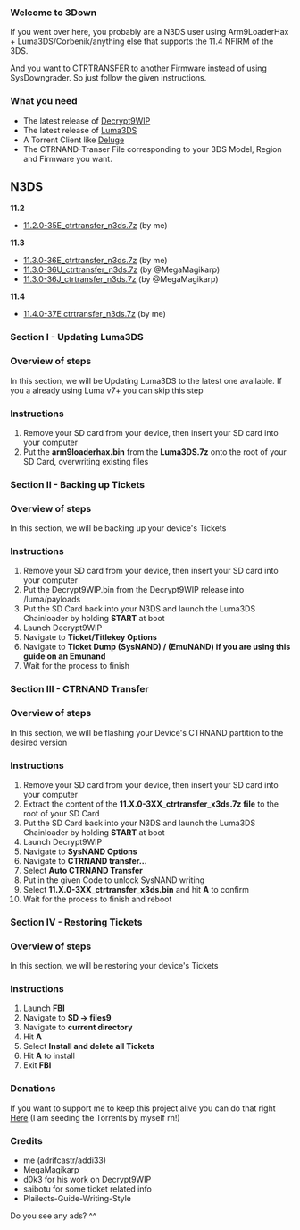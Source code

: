 ### Welcome to 3Down

If you went over here, you probably are a N3DS user using Arm9LoaderHax + Luma3DS/Corbenik/anything else that supports the 11.4 NFIRM of the 3DS.

And you want to CTRTRANSFER to another Firmware instead of using SysDowngrader.
So just follow the given instructions.


### What you need

- The latest release of [Decrypt9WIP](https://github.com/d0k3/Decrypt9WIP/releases/latest)
- The latest release of [Luma3DS](https://github.com/AuroraWright/Luma3DS/releases/latest)
- A Torrent Client like [Deluge](http://dev.deluge-torrent.org/wiki/Download)
- The CTRNAND-Transer File corresponding to your 3DS Model, Region and Firmware you want.

## N3DS       
**11.2**
   - [11.2.0-35E_ctrtransfer_n3ds.7z](magnet:?xt=urn:btih:1C1C3CA3791D32CF5130A896E1DAE81F70AB40F5&dn=11.2.0-35E_ctrtransfer_n3ds.7z&tr=udp%3a%2f%2ftracker.openbittorrent.com%3a80%2fannounce&tr=udp%3a%2f%2ftracker.opentrackr.org%3a1337%2fannounce) (by me)
   
**11.3**   
   - [11.3.0-36E_ctrtransfer_n3ds.7z](magnet:?xt=urn:btih:1D57D6CEC27B6C69212E3D38A423D2920CD7F35B&dn=11.3.0-36E_ctrtransfer_n3ds.7z&tr=udp%3a%2f%2ftracker.openbittorrent.com%3a80%2fannounce&tr=udp%3a%2f%2ftracker.opentrackr.org%3a1337%2fannounce) (by me)
   - [11.3.0-36U_ctrtransfer_n3ds.7z](magnet:?xt=urn:btih:E092D5CD157AAE22A286E8691B135D380962356C&dn=11.3.0-36U_ctrtransfer_n3ds.7z&tr=udp%3a%2f%2ftracker.openbittorrent.com%3a80%2fannounce&tr=udp%3a%2f%2ftracker.opentrackr.org%3a1337%2fannounce) (by @MegaMagikarp)
   - [11.3.0-36J_ctrtransfer_n3ds.7z](magnet:?xt=urn:btih:B77C5E836159AED32E9056E8AB296053BC2BD40A&dn=11.3.0-36J_ctrtransfer_n3ds.7z&tr=udp%3a%2f%2ftracker.openbittorrent.com%3a80%2fannounce&tr=udp%3a%2f%2ftracker.opentrackr.org%3a1337%2fannounce) (by @MegaMagikarp)
   
**11.4**   
   - [11.4.0-37E ctrtransfer_n3ds.7z](magnet:?xt=urn:btih:E2BC86AB8A1BE69C146A22667F03D3A6FBE833F3&dn=11.4.0-37E_ctrtransfer_n3ds.7z&tr=udp%3a%2f%2ftracker.openbittorrent.com%3a80%2fannounce&tr=udp%3a%2f%2ftracker.opentrackr.org%3a1337%2fannounce) (by me)

### Section I - Updating Luma3DS

### Overview of steps
In this section, we will be Updating Luma3DS to the latest one available. If you a already using Luma v7+ you can skip this step
   
### Instructions

1. Remove your SD card from your device, then insert your SD card into your computer
2. Put the **arm9loaderhax.bin** from the **Luma3DS.7z** onto the root of your SD Card, overwriting existing files

### Section II - Backing up Tickets

### Overview of steps
In this section, we will be backing up your device's Tickets

### Instructions

1. Remove your SD card from your device, then insert your SD card into your computer
2. Put the Decrypt9WIP.bin from the Decrypt9WIP release into /luma/payloads
3. Put the SD Card back into your N3DS and launch the Luma3DS Chainloader by holding **START** at boot
4. Launch Decrypt9WIP
5. Navigate to **Ticket/Titlekey Options**
6. Navigate to **Ticket Dump (SysNAND) / (EmuNAND) if you are using this guide on an Emunand**
7. Wait for the process to finish 

### Section III - CTRNAND Transfer

### Overview of steps
In this section, we will be flashing your Device's CTRNAND partition to the desired version

### Instructions

1. Remove your SD card from your device, then insert your SD card into your computer
3. Extract the content of the **11.X.0-3XX_ctrtransfer_x3ds.7z file** to the root of your SD Card
4. Put the SD Card back into your N3DS and launch the Luma3DS Chainloader by holding **START** at boot
5. Launch Decrypt9WIP
6. Navigate to **SysNAND Options**
7. Navigate to **CTRNAND transfer...**
8. Select **Auto CTRNAND Transfer**
9. Put in the given Code to unlock SysNAND writing
10. Select **11.X.0-3XX_ctrtransfer_x3ds.bin** and hit **A** to confirm
11. Wait for the process to finish and reboot

### Section IV - Restoring Tickets

### Overview of steps
In this section, we will be restoring your device's Tickets

### Instructions
1. Launch **FBI**
2. Navigate to **SD -> files9**
3. Navigate to **current directory**
4. Hit **A**
6. Select **Install and delete all Tickets**
7. Hit **A** to install
7. Exit **FBI**

### Donations

If you want to support me to keep this project alive you can do that right [Here](https://www.paypal.me/adrifcastr)
(I am seeding the Torrents by myself rn!)

### Credits
- me (adrifcastr/addi33)
- MegaMagikarp
- d0k3 for his work on Decrypt9WIP
- saibotu for some ticket related info
- Plailects-Guide-Writing-Style





Do you see any ads? ^^
